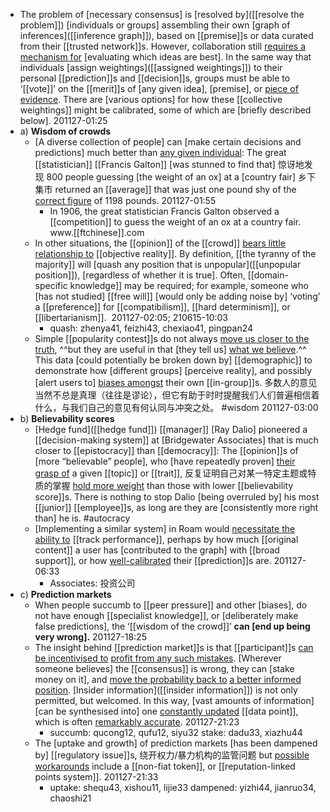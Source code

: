 - The problem of [necessary consensus] is [resolved by]([[resolve the problem]]) [individuals or groups] assembling their own [graph of inferences]([[inference graph]]), based on [[premise]]s or data curated from their [[trusted network]]s. However, collaboration still [requires a mechanism for]([[mechanism]]) [evaluating which ideas are best]. In the same way that individuals [assign weightings]([[assigned weightings]]) to their personal [[prediction]]s and [[decision]]s, groups must be able to ‘[[vote]]’ on the [[merit]]s of [any given idea], [premise], or [piece of evidence](((JLHsxETmJ))). There are [various options] for how these [[collective weightings]] might be calibrated, some of which are [briefly described below].
201127-01:25
- a) **Wisdom of crowds**
    - [A diverse collection of people] can [make certain decisions and predictions] much better than [any given individual]([[individual]]): The great [[statistician]] [[Francis Galton]] [was stunned to find that] 惊讶地发现 800 people guessing [the weight of an ox] at a [country fair] 乡下集市 returned an [[average]] that was just one pound shy of the [correct figure](((P5DRk3U7t))) of 1198 pounds.
201127-01:55 
        - In 1906, the great statistician Francis Galton observed a [[competition]] to guess the weight of an ox at a country fair. www.[[ftchinese]].com
    - In other situations, the [[opinion]] of the [[crowd]] [bears little relationship to](((gKlULb6UZ))) [[objective reality]]. By definition, [[the tyranny of the majority]] will [quash any position that is unpopular]([[unpopular position]]), [regardless of whether it is true]. Often, [[domain-specific knowledge]] may be required; for example, someone who [has not studied] [[free will]] [would only be adding noise by] ‘voting’ a [[preference]] for [[compatibilism]], [[hard determinism]], or [[libertarianism]]. 
201127-02:05; 210615-10:03
        - quash: zhenya41, feizhi43, chexiao41, pingpan24
    - Simple [[popularity contest]]s do not always [move us closer to the truth]([[truth]]), ^^but they are useful in that [they tell us] [what we believe](((gaJhJQIQy))).^^ This data [could potentially be broken down by] [[demographic]] to demonstrate how [different groups] [perceive reality], and possibly [alert users to] [biases amongst]([[bias]]) their own [[in-group]]s. 多数人的意见当然不总是真理（往往是谬论），但它有助于时时提醒我们人们普遍相信着什么，与我们自己的意见有何认同与冲突之处。 #wisdom
201127-03:00
- b) **Believability scores**
    - [Hedge fund]([[hedge fund]]) [[manager]] [Ray Dalio] pioneered a [[decision-making system]] at [Bridgewater Associates] that is much closer to [[epistocracy]] than [[democracy]]: The [[opinion]]s of [more “believable” people], who [have repeatedly proven] [their grasp of](((v9jRYmo4d))) a given [[topic]] or [[trait]], 反复证明自己对某一特定主题或特质的掌握 [hold more weight]([[weight]]) than those with lower [[believability score]]s. There is nothing to stop Dalio [being overruled by] his most [[junior]] [[employee]]s, as long are they are [consistently more right than] he is. #autocracy
    - [Implementing a similar system] in Roam would [necessitate the ability to](((7s_-SJk1J))) [[track performance]], perhaps by how much [[original content]] a user has [contributed to the graph] with [[broad support]], or how [well-calibrated](((585ec1IO1))) their [[prediction]]s are.
201127-06:33
        - Associates: 投资公司
- c) **Prediction markets**
    - When people succumb to [[peer pressure]] and other [biases], do not have enough [[specialist knowledge]], or [deliberately make false predictions], the ‘[[wisdom of the crowd]]’ **can [end up being very wrong].**
201127-18:25
    - The insight behind [[prediction market]]s is that [[participant]]s [can be incentivised to](((wRF4O8FX9))) [profit from any such mistakes]([[profit]]). [Wherever someone believes] the [[consensus]] is wrong, they can [stake money on it], and [move the probability back to]([[probability]]) [a better informed position](((VP1vpHAu-))). [Insider information]([[insider information]]) is not only permitted, but welcomed. In this way, [vast amounts of information] [can be synthesised into] one [constantly updated](((lELLPzO3V))) [[data point]], which is often [remarkably accurate]([[accurate]]).
201127-21:23
        - succumb: qucong12, qufu12, siyu32
stake: dadu33, xiazhu44
    - The [uptake and growth] of prediction markets [has been dampened by] [[regulatory issue]]s, 绕开权力/暴力机构的监管问题 but [possible workarounds]([[workaround]]) include a [[non-fiat token]], or [[reputation-linked points system]]. 
201127-21:33
        - uptake: shequ43, xishou11, lijie33
dampened: yizhi44, jianruo34, chaoshi21
